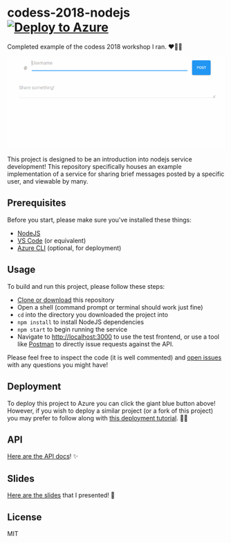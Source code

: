# codess-2018-nodejs [![Deploy to Azure](https://azuredeploy.net/deploybutton.png)](https://azuredeploy.net/)

Completed example of the codess 2018 workshop I ran. ❤️💙💚

![example gif](./example.gif)

This project is designed to be an introduction into nodejs service development! This repository specifically houses an example implementation of a service for sharing brief messages posted by a specific user, and viewable by many.

## Prerequisites

Before you start, please make sure you've installed these things:

* [NodeJS](https://nodejs.org/en/)
* [VS Code](https://code.visualstudio.com/) (or equivalent)
* [Azure CLI](https://docs.microsoft.com/en-us/cli/azure/install-azure-cli?view=azure-cli-latest) (optional, for deployment)

## Usage

To build and run this project, please follow these steps:

* [Clone or download](https://help.github.com/articles/cloning-a-repository/) this repository
* Open a shell (command prompt or terminal should work just fine)
* `cd` into the directory you downloaded the project into
* `npm install` to install NodeJS dependencies
* `npm start` to begin running the service
* Navigate to [http://localhost:3000](http://localhost:3000) to use the test frontend, or use a tool like [Postman](https://www.getpostman.com/) to directly issue requests against the API.

Please feel free to inspect the code (it is well commented) and [open issues](https://github.com/bengreenier/codess-2018-nodejs/issues) with any questions you might have!

## Deployment

To deploy this project to Azure you can click the giant blue button above! However, if you wish to deploy a similar project (or a fork of this project) you may prefer to follow along with [this deployment tutorial](https://docs.microsoft.com/en-us/azure/app-service/app-service-deploy-zip). 👏🏽

## API

[Here are the API docs](https://rebilly.github.io/ReDoc/?url=https://raw.githubusercontent.com/bengreenier/codess-2018-nodejs/master/swagger.yaml)! :sparkles:


## Slides

[Here are the slides](http://slides.com/bengreenier/codess-2018-nodejs) that I presented! :rocket:

## License

MIT
